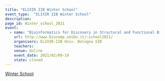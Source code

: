 ```yaml
---
title: "ELIXIR IIB Winter School"
event_type:  "ELIXIR IIB Winter School"
description: 
page_id: Winter_school_2021
event:
  - name: "Bioinformatics for Discovery in Structural and Functional Biology"
    url: http://www.biocomp.unibo.it/~school2021/
    organisers: ELIXIR-IIB Univ. Bologna SIB
    teachers: 
    venue: Online
    event_date: 2021/02/09-19
    state: closed
---
```


[Winter School](http://www.biocomp.unibo.it/~school2021/)


<br>
